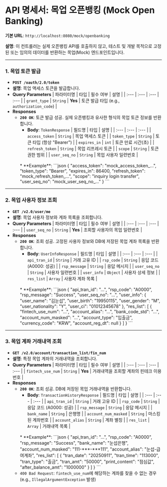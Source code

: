 # API 명세서: 목업 오픈뱅킹 (Mock Open Banking)

**기본 URL**: `http://localhost:8080/mock/openbanking`

**설명**: 이 컨트롤러는 실제 오픈뱅킹 API를 호출하지 않고, 테스트 및 개발 목적으로 고정된 또는 임의의 데이터를 반환하는 목업(Mock) 엔드포인트입니다.

---

### 1. 목업 토큰 발급

*   **`POST /oauth/2.0/token`**
*   **설명**: 목업 액세스 토큰을 발급합니다.
*   **Query Parameters**
    | 파라미터명 | 타입 | 필수 여부 | 설명 |
    | :--- | :--- | :--- | :--- |
    | `grant_type` | `String` | **Yes** | 토큰 발급 타입 (e.g., `authorization_code`) |
*   **Responses**
    *   **`200 OK`**: 토큰 발급 성공. 실제 오픈뱅킹과 유사한 형식의 목업 토큰 정보를 반환합니다.
        *   **Body**: `TokenResponse`
        | 필드명 | 타입 | 설명 |
        | :--- | :--- | :--- |
        | `access_token` | `String` | 목업 액세스 토큰 |
        | `token_type` | `String` | 토큰 타입 (항상 "Bearer") |
        | `expires_in` | `int` | 토큰 만료 시간(초) |
        | `refresh_token` | `String` | 목업 리프레시 토큰 |
        | `scope` | `String` | 토큰 권한 범위 |
        | `user_seq_no` | `String` | 목업 사용자 일련번호 |
        <br>
        *   **Example**:
            ```json
            {
                "access_token": "mock_access_token_...",
                "token_type": "Bearer",
                "expires_in": 86400,
                "refresh_token": "mock_refresh_token_...",
                "scope": "inquiry login transfer",
                "user_seq_no": "mock_user_seq_no_..."
            }
            ```

---

### 2. 목업 사용자 정보 조회

*   **`GET /v2.0/user/me`**
*   **설명**: 목업 사용자 정보와 계좌 목록을 조회합니다.
*   **Query Parameters**
    | 파라미터명 | 타입 | 필수 여부 | 설명 |
    | :--- | :--- | :--- | :--- |
    | `user_seq_no` | `String` | **Yes** | 조회할 사용자의 목업 일련번호 |
*   **Responses**
    *   **`200 OK`**: 조회 성공. 고정된 사용자 정보와 DB에 저장된 목업 계좌 목록을 반환합니다.
        *   **Body**: `UserInfoResponse`
        | 필드명 | 타입 | 설명 |
        | :--- | :--- | :--- |
        | `api_tran_id` | `String` | 거래 고유 ID |
        | `rsp_code` | `String` | 응답 코드 (A0000: 성공) |
        | `rsp_message` | `String` | 응답 메시지 |
        | `user_seq_no` | `String` | 사용자 일련번호 |
        | `user_info` | `Object` | 사용자 상세 정보 |
        | `res_list` | `Array` | 사용자 계좌 목록 |
        <br>
        *   **Example**:
            ```json
            {
                "api_tran_id": "...",
                "rsp_code": "A0000",
                "rsp_message": "Success",
                "user_seq_no": "...",
                "user_info": {
                    "user_name": "김눈섭",
                    "user_birth": "19950115",
                    "user_gender": "M",
                    "user_nationality": "Y",
                    "user_ci": "01012345678"
                },
                "res_list": [
                    {
                        "fintech_use_num": "...",
                        "account_alias": "...",
                        "bank_code_std": "...",
                        "account_num_masked": "...",
                        "account_type": "입출금",
                        "currency_code": "KRW",
                        "account_reg_dt": null
                    }
                ]
            }
            ```

---

### 3. 목업 계좌 거래내역 조회

*   **`GET /v2.0/account/transaction_list/fin_num`**
*   **설명**: 특정 목업 계좌의 거래내역을 조회합니다.
*   **Query Parameters**
    | 파라미터명 | 타입 | 필수 여부 | 설명 |
    | :--- | :--- | :--- | :--- |
    | `fintech_use_num` | `String` | **Yes** | 거래내역을 조회할 계좌의 핀테크 이용번호 |
*   **Responses**
    *   **`200 OK`**: 조회 성공. DB에 저장된 목업 거래내역을 반환합니다.
        *   **Body**: `TransactionHistoryResponse`
        | 필드명 | 타입 | 설명 |
        | :--- | :--- | :--- |
        | `api_tran_id` | `String` | 거래 고유 ID |
        | `rsp_code` | `String` | 응답 코드 (A0000: 성공) |
        | `rsp_message` | `String` | 응답 메시지 |
        | `bank_name` | `String` | 은행명 |
        | `account_num_masked` | `String` | 마스킹된 계좌번호 |
        | `account_alias` | `String` | 계좌 별칭 |
        | `res_list` | `Array` | 거래내역 목록 |
        <br>
        *   **Example**:
            ```json
            {
                "api_tran_id": "...",
                "rsp_code": "A0000",
                "rsp_message": "Success",
                "bank_name": "눈섭은행",
                "account_num_masked": "111-***-***111",
                "account_alias": "눈섭-급여계좌",
                "res_list": [
                    {
                        "tran_date": "20250911",
                        "tran_time": "113000",
                        "tran_type": "출금",
                        "tran_amt": "50000",
                        "print_content": "점심값",
                        "after_balance_amt": "1000000"
                    }
                ]
            }
            ```
    *   `400 Bad Request`: `fintech_use_num`에 해당하는 계좌를 찾을 수 없는 경우 (e.g., `IllegalArgumentException` 발생)
